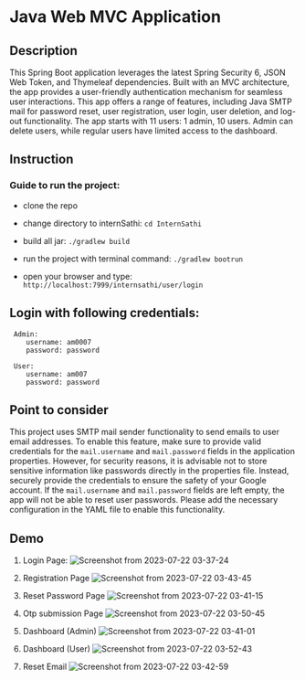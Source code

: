 # Java Web MVC Application

## Description

  This Spring Boot application leverages the latest Spring Security 6, JSON Web Token, and Thymeleaf dependencies. Built with an MVC architecture, the app provides a user-friendly authentication mechanism for seamless user interactions. This app offers a range of features, including Java SMTP mail for password reset, user registration, user login, user deletion, and log-out functionality. The app starts with 11 users: 1 admin, 10 users. Admin can delete users, while regular users have limited access to the dashboard. 

## Instruction

  ### Guide to run the project:
  
  - clone the repo

  - change directory to internSathi: `cd InternSathi`
  
  - build all jar: `./gradlew build`
    
  - run the project with terminal command: `./gradlew bootrun`
     
  - open your browser and type: `http://localhost:7999/internsathi/user/login`

## Login with following credentials:

     Admin:
        username: am0007
        password: password

     User:
        username: am007
        password: password

## Point to consider

  This project uses SMTP mail sender functionality to send emails to user email addresses. To enable this feature, make sure to provide valid credentials for the `mail.username` and `mail.password` fields in the application properties. However, for security reasons, it is advisable not to store sensitive information like passwords directly in the properties file. Instead, securely provide the credentials to ensure the safety of your Google account. If the `mail.username` and `mail.password` fields are left empty, the app will not be able to reset user passwords. Please add the necessary configuration in the YAML file to enable this functionality.

 ## Demo
  1. Login Page:
       ![Screenshot from 2023-07-22 03-37-24](https://github.com/am-0007/Java-Assignment/assets/96876023/af8ef48c-c0fa-437d-a2dd-6342f6f81bff)

  2. Registration Page
      ![Screenshot from 2023-07-22 03-43-45](https://github.com/am-0007/Java-Assignment/assets/96876023/b0dfbb3b-93e1-4396-952c-69cd2936b4bc)

  3. Reset Password Page
      ![Screenshot from 2023-07-22 03-41-15](https://github.com/am-0007/Java-Assignment/assets/96876023/22362fd0-52fa-4369-84b3-06b0f064e69f)

  4. Otp submission Page
      ![Screenshot from 2023-07-22 03-50-45](https://github.com/am-0007/Java-Assignment/assets/96876023/fef805a5-c58c-4ea7-a4ae-7f90cffb5f68)

  5. Dashboard (Admin)
      ![Screenshot from 2023-07-22 03-41-01](https://github.com/am-0007/Java-Assignment/assets/96876023/a08098af-57f0-409f-8cdb-6881bbba1e55)

  6. Dashboard (User)
      ![Screenshot from 2023-07-22 03-52-43](https://github.com/am-0007/Java-Assignment/assets/96876023/7510822b-bbf5-4abd-b2e4-360ef06f6d0a)

  7. Reset Email
      ![Screenshot from 2023-07-22 03-42-59](https://github.com/am-0007/Java-Assignment/assets/96876023/8d9226ad-46e1-4730-b88e-6d3925a8cf28)
 
      
